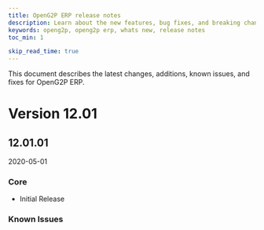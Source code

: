 ```yaml
---
title: OpenG2P ERP release notes
description: Learn about the new features, bug fixes, and breaking changes for OpenG2P ERP
keywords: openg2p, openg2p erp, whats new, release notes
toc_min: 1

skip_read_time: true
---
```


This document describes the latest changes, additions, known issues, and fixes
for OpenG2P ERP.

# Version 12.01

## 12.01.01
2020-05-01

### Core

- Initial Release

### Known Issues
